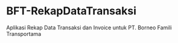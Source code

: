 # BFT-RekapDataTransaksi
Aplikasi Rekap Data Transaksi dan Invoice untuk PT. Borneo Famili Transportama
